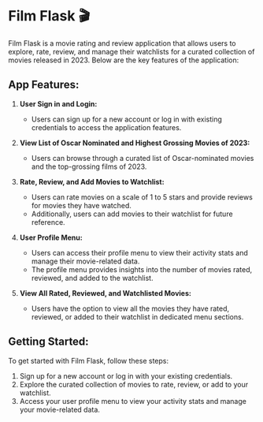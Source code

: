# Film Flask 🎬

Film Flask is a movie rating and review application that allows users to explore, rate, review, and manage their watchlists for a curated collection of movies released in 2023. Below are the key features of the application:

## App Features:

1. **User Sign in and Login:**
   - Users can sign up for a new account or log in with existing credentials to access the application features.

2. **View List of Oscar Nominated and Highest Grossing Movies of 2023:**
   - Users can browse through a curated list of Oscar-nominated movies and the top-grossing films of 2023.

3. **Rate, Review, and Add Movies to Watchlist:**
   - Users can rate movies on a scale of 1 to 5 stars and provide reviews for movies they have watched.
   - Additionally, users can add movies to their watchlist for future reference.

4. **User Profile Menu:**
   - Users can access their profile menu to view their activity stats and manage their movie-related data.
   - The profile menu provides insights into the number of movies rated, reviewed, and added to the watchlist.

5. **View All Rated, Reviewed, and Watchlisted Movies:**
   - Users have the option to view all the movies they have rated, reviewed, or added to their watchlist in dedicated menu sections.

## Getting Started:

To get started with Film Flask, follow these steps:
1. Sign up for a new account or log in with your existing credentials.
2. Explore the curated collection of movies to rate, review, or add to your watchlist.
3. Access your user profile menu to view your activity stats and manage your movie-related data.
